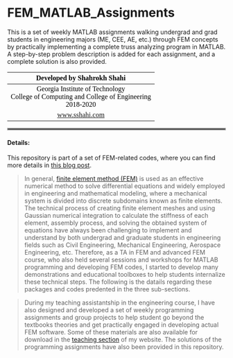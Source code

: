 # FEM_MATLAB_Assignments
This is a set of weekly MATLAB assignments walking undergrad and grad students in engineering majors (ME, CEE, AE, etc.) through FEM concepts by practically implementing a complete truss analyzing program in MATLAB. A step-by-step problem description is added for each assignment, and a complete solution is also provided.

| <div style="text-align:center"><span style="color:black; font-family:Georgia; font-size:1em;">Developed by Shahrokh Shahi</span></div>|
|:----------|
| <div style="text-align:center"><span style="color:black; font-family:Georgia; font-size:1em;">Georgia Institute of Technology <br> College of Computing and College of Engineering <br> 2018-2020</span></div>|
| <div style="text-align:center"><span style="color:black; font-family:Georgia; font-size:1em;"><a  href="www.sshahi.com" target="_blank">www.sshahi.com</span></div>|


<hr style="border:2px solid gray;">

#### Details:
This repository is part of a set of FEM-related codes, where you can find more details in <a href="https://www.sshahi.com/projects/cse-fem-demo/" target="_blank">this blog post</a>. 


>    In general, <a  href="https://en.wikipedia.org/wiki/Finite_element_method" target="_blank">finite element method (FEM)</a> is used as an effective numerical method to solve differential equations and widely employed in engineering and mathematical modeling, where a mechanical system is divided into discrete subdomains known as finite elements. The technical process of creating finite element meshes and using Gaussian numerical integration to calculate the stiffness of each element, assembly process, and solving the obtained system of equations have always been challenging to implement and understand by both undergrad and graduate students in engineering fields such as Civil Engineering, Mechanical Engineering, Aerospace Engineering, etc. Therefore, as a TA in FEM and advanced FEM course, who also held several sessions and workshops for MATLAB programming and developing FEM codes, I started to develop many demonstrations and educational toolboxes to help students internalize these technical steps. The following is the datails regarding these packages and codes predented in the three sub-sections.

> During my teaching assistantship in the engineering course, I have also designed and developed a set of weekly programming assignments and group projects to help student go beyond the textbooks theories and get practically engaged in developing actual FEM software. Some of these materials are also available for download in the <a  href="https://www.sshahi.com/teaching/" target="_blank">teaching section</a> of my website. The solutions of the programming assignments have also been provided in this repository.